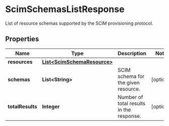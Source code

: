 

# ScimSchemasListResponse

List of resource schemas supported by the SCIM provisioning protocol.
## Properties

Name | Type | Description | Notes
------------ | ------------- | ------------- | -------------
**resources** | [**List&lt;ScimSchemaResource&gt;**](ScimSchemaResource.md) |  | 
**schemas** | **List&lt;String&gt;** | SCIM schema for the given resource. |  [optional]
**totalResults** | **Integer** | Number of total results in the response. |  [optional]




